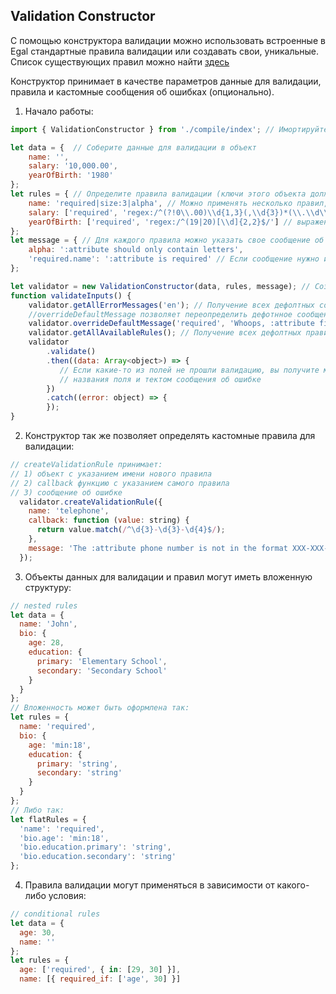 ## Validation Constructor

С помощью конструктора валидации можно использовать встроенные в Egal стандартные правила валидации или создавать свои, уникальные.
Список существующих правил можно найти [здесь](/client/validation_rules.md)

Конструктор принимает в качестве параметров данные для валидации, правила и кастомные сообщения об ошибках (опционально).

1) Начало работы:

```javascript
import { ValidationConstructor } from './compile/index'; // Имортируйте конструктор в нужный компонент

let data = {  // Соберите данные для валидации в объект
    name: '',
    salary: '10,000.00',
    yearOfBirth: '1980'
};
let rules = { // Определите правила валидации (ключи этого объекта должны совпадать с ключами объекта data
    name: 'required|size:3|alpha', // Можно применять несколько правил, разделяя их |
    salary: ['required', 'regex:/^(?!0\\.00)\\d{1,3}(,\\d{3})*(\\.\\d\\d)?$/'], // При использовании регулярных
    yearOfBirth: ['required', 'regex:/^(19|20)[\\d]{2,2}$/'] // выражений правила помещаются в массив
};
let message = { // Для каждого правила можно указать свое сообщение об ошибке
    alpha: ':attribute should only contain letters',
    'required.name': ':attribute is required' // Если сообщение нужно изменить только для определенного поля
};

let validator = new ValidationConstructor(data, rules, message); // Создать экземпляр класса
function validateInputs() {
    validator.getAllErrorMessages('en'); // Получение всех дефолтных сообщений об ошибках для справки
    //overrideDefaultMessage позволяет переопределить дефотнное сообщение об ошибке при необходимости
    validator.overrideDefaultMessage('required', 'Whoops, :attribute field is required.');
    validator.getAllAvailableRules(); // Получение всех дефолтных правил для справки
    validator
        .validate()
        .then((data: Array<object>) => {
           // Если какие-то из полей не прошли валидацию, вы получите массив объектов с указанием
           // названия поля и тектом сообщения об ошибке
        })
        .catch((error: object) => {
        });
}
```

2) Конструктор так же позволяет определять кастомные правила для валидации:

```javascript
// createValidationRule принимает: 
// 1) объект с указанием имени нового правила
// 2) callback функцию с указанием самого правила
// 3) сообщение об ошибке
  validator.createValidationRule({
    name: 'telephone',
    callback: function (value: string) {
      return value.match(/^\d{3}-\d{3}-\d{4}$/);
    },
    message: 'The :attribute phone number is not in the format XXX-XXX-XXXX.'
  });
```

3) Объекты данных для валидации и правил могут иметь вложенную структуру:
```javascript
// nested rules
let data = {
  name: 'John',
  bio: {
    age: 28,
    education: {
      primary: 'Elementary School',
      secondary: 'Secondary School'
    }
  }
};
// Вложенность может быть оформлена так:
let rules = {
  name: 'required',
  bio: {
    age: 'min:18',
    education: {
      primary: 'string',
      secondary: 'string'
    }
  }
};
// Либо так:
let flatRules = {
  'name': 'required',
  'bio.age': 'min:18',
  'bio.education.primary': 'string',
  'bio.education.secondary': 'string'
};
```

4) Правила валидации могут применяться в зависимости от какого-либо условия:
```javascript
// conditional rules
let data = {
  age: 30,
  name: ''
};
let rules = {
  age: ['required', { in: [29, 30] }],
  name: [{ required_if: ['age', 30] }]
```